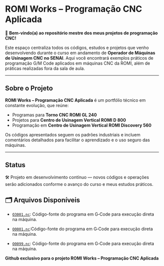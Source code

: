 # ROMI Works – Programação CNC Aplicada

🚀 **Bem-vindo(a) ao repositório mestre dos meus projetos de programação CNC!**

Este espaço centraliza todos os códigos, estudos e projetos que venho desenvolvendo durante o curso em andamento de **Operador de Máquinas de Usinagem CNC no SENAI**. Aqui você encontrará exemplos práticos de programação G/M Code aplicados em máquinas CNC da ROMI, além de práticas realizadas fora da sala de aula.

---

## Sobre o Projeto

**ROMI Works – Programação CNC Aplicada** é um portfólio técnico em constante evolução, que reúne:

- Programas para **Torno CNC ROMI GL 240**
- Projetos para **Centro de Usinagem Vertical ROMI D 800**
- Programação em **Centro de Usinagem Vertical ROMI Discovery 560**

Os códigos apresentados seguem os padrões industriais e incluem comentários detalhados para facilitar o aprendizado e o uso seguro das máquinas.

---

## Status

🛠️ Projeto em desenvolvimento contínuo — novos códigos e operações serão adicionados conforme o avanço do curso e meus estudos práticos.

## 🗂️ Arquivos Disponíveis
- [`O3001.nc`](https://github.com/Bruxnodev/CNC_EIXO_ESCALONADO_COM_RAIOS_FANUC_0ITD_GL240M_ROMI): Código-fonte do programa em G‑Code para execução direta na máquina.

- [`O0001.nc`](https://github.com/Bruxnodev/-Programa_CNC_O0001_Faceamento_de_Placa_200x100mm/blob/main/O0001.nc):Código-fonte do programa em G‑Code para execução direta na máquina.
- [`O0099.nc`](https://github.com/Bruxnodev/fanuc-eixo-raiado-gl240m): Código-fonte do programa em G‑Code para execução direta na máquina.

**Github exclusivo para o projeto ROMI Works – Programação CNC Aplicada**
